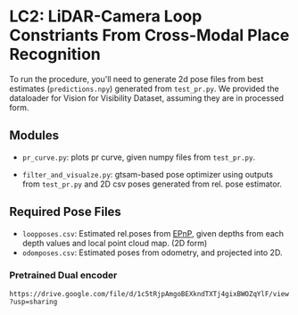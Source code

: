 # LC2: LiDAR-Camera Loop Constriants From Cross-Modal Place Recognition


To run the procedure, you'll need to generate 2d pose files from best estimates (`predictions.npy`) generated from `test_pr.py`. We provided the dataloader for Vision for Visibility Dataset, assuming they are in processed form.


## Modules

 - `pr_curve.py`: plots pr curve, given numpy files from ``test_pr.py``.

- `filter_and_visualze.py`: gtsam-based pose optimizer using outputs from `test_pr.py` and 2D csv poses generated from rel. pose estimator.


## Required Pose Files
- `loopposes.csv`: Estimated rel.poses from [EPnP](https://github.com/cvlab-epfl/EPnP), given depths from each depth values and local point cloud map. (2D form)
- `odomposes.csv`: Estimated poses from odometry, and projected into 2D.

### Pretrained Dual encoder

``https://drive.google.com/file/d/1c5tRjpAmgoBEXkndTXTj4gixBWOZqYlF/view?usp=sharing``
